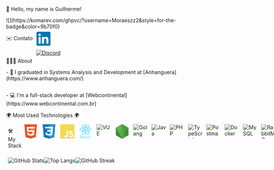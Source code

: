 👋 Hello, my name is Guilherme!

<div style="display: flex; flex-direction: column;">
    ![](https://komarev.com/ghpvc/?username=Moraeszz2&style=for-the-badge&color=9b70f0)
    <div>
        ✉️ Contato
        <div style="display: inline-flex; flex-direction: column;">
            <a href="https://www.linkedin.com/in/guilherme-m-b368a81a0/" target="_blank"><img align="center" src="https://raw.githubusercontent.com/devicons/devicon/master/icons/linkedin/linkedin-original.svg" alt="LinkedIn" height="40" width="40" style="padding: 5px;"/></a>
            <a href="https://discord.gg/3XdzUsjF" target="_blank"><img align="center" src="https://www.vectorlogo.zone/logos/discordapp/discordapp-tile.svg" alt="Discord" height="40" width="40" style="padding: 5px;"/></a>
        </div>
    </div>
    <div> 
        🙋🏻‍♂️ About
         <div style="display: inline-flex; flex-direction: column;">
            <p> - 🏫 I graduated in Systems Analysis and Development at [Anhanguera](https://www.anhanguera.com/) </p> 
            <p> - 💻 I'm a full-stack developer at [Webcontinental](https://www.webcontinental.com.br) </p> 
        </div>
    </div>
    🌍 Most Used Technologies 🌍
    <div style="display: flex; padding: 5px;">
        <p> 🛠️ My Stack </p>
        <img align="center" alt="HTML" height="40" width="40" src="https://raw.githubusercontent.com/devicons/devicon/master/icons/html5/html5-original.svg" style="padding: 5px;">
        <img align="center" alt="CSS" height="40" width="40" src="https://raw.githubusercontent.com/devicons/devicon/master/icons/css3/css3-original.svg" style="padding: 5px;">
        <img align="center" alt="JS" height="40" width="40" src="https://raw.githubusercontent.com/devicons/devicon/master/icons/javascript/javascript-plain.svg" style="padding: 5px;">
        <img align="center" alt="React" height="40" width="40" src="https://raw.githubusercontent.com/devicons/devicon/master/icons/react/react-original-wordmark.svg" style="padding: 5px;">
        <img align="center" alt="VUE" height="40" width="40" src="https://www.vectorlogo.zone/logos/vuejs/vuejs-icon.svg" style="padding: 5px;">
        <img align="center" alt="NodeJs" height="40" width="40" src="https://raw.githubusercontent.com/devicons/devicon/master/icons/nodejs/nodejs-original.svg" style="padding: 5px;">
        <img align="center" alt="Golang" height="40" width="40" src="https://www.vectorlogo.zone/logos/golang/golang-icon.svg" style="padding: 5px;">
        <img align="center" alt="Java" height="40" width="40" src="https://www.vectorlogo.zone/logos/java/java-icon.svg" style="padding: 5px;">
        <img align="center" alt="PHP" height="40" width="40" src="https://www.vectorlogo.zone/logos/php/php-icon.svg" style="padding: 5px;">
        <img align="center" alt="TypeScript" height="40" width="40" src="https://www.vectorlogo.zone/logos/typescriptlang/typescriptlang-icon.svg" style="padding: 5px;">
        <img align="center" alt="Postman" height="40" width="40" src="https://www.vectorlogo.zone/logos/getpostman/getpostman-icon.svg" style="padding: 5px;">
        <img align="center" alt="Docker" height="40" width="40" src="https://www.vectorlogo.zone/logos/docker/docker-icon.svg" style="padding: 5px;">
        <img align="center" alt="MySQL" height="40" width="40" src="https://www.vectorlogo.zone/logos/mysql/mysql-icon.svg" style="padding: 5px;">
        <img align="center" alt="RabbitMQ" height="40" width="40" src="https://www.vectorlogo.zone/logos/rabbitmq/rabbitmq-icon.svg" style="padding: 5px;">
    </div>
    <div style="display: flex; padding: 5px;">
        <img src="https://github-readme-stats.vercel.app/api?username=Moraeszz2&show_icons=true&theme=tokyonight&rank_icon=github" alt="GitHub Stats"/> 
        <img src="https://github-readme-stats.vercel.app/api/top-langs/?username=Moraeszz2&exclude_repo=processos,createLabb&langs_count=7&theme=tokyonight&layout=compact" alt="Top Langs"/>
        <img align="center" src="https://github-readme-streak-stats.herokuapp.com/?user=Moraeszz2&theme=aura" alt="GitHub Streak"/>
    </div>
</div>
